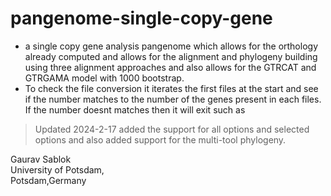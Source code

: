 # pangenome-single-copy-gene

- a single copy gene analysis pangenome which allows for the orthology already computed and allows for the alignment and phylogeny building using three alignment approaches and also allows for the GTRCAT and GTRGAMA model with 1000 bootstrap.
- To check the file conversion it iterates the first files at the start and see if the number matches to the number of the genes present in each files. If the number doesnt matches then it will exit such as

> Updated 2024-2-17
added the support for all options and selected options and also added support for the multi-tool phylogeny. 

Gaurav Sablok \
University of Potsdam,\
Potsdam,Germany
